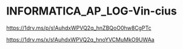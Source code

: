 # INFORMATICA_AP_LOG-Vin-cius


https://1drv.ms/p/s!AuhdxWPVQ2q_hnZBQoO0hw8CgPTc

https://1drv.ms/x/s!AuhdxWPVQ2q_hnoYVCMuMkO9UWAa
